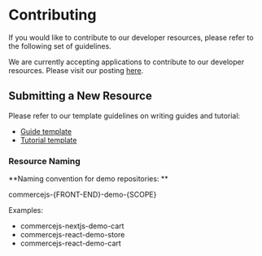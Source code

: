  # Contributing

If you would like to contribute to our developer resources, please refer to the following set of guidelines.

We are currently accepting applications to contribute to our developer resources. Please visit our posting [here](https://jobs.lever.co/chec/fbd3c0f2-2586-4a98-a29a-143ac8a8faf4).

## Submitting a New Resource

Please refer to our template guidelines on writing guides and tutorial:

- [Guide template](https://github.com/chec/resources/blob/master/templates/guide-template.md)
- [Tutorial template](https://github.com/chec/resources/blob/master/templates/tutorial-template.md)

### Resource Naming

**Naming convention for demo repositories: ** 

commercejs-{FRONT-END}-demo-{SCOPE}

Examples:
- commercejs-nextjs-demo-cart
- commercejs-react-demo-store
- commercejs-react-demo-cart